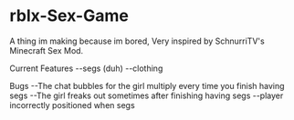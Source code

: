 # rblx-Sex-Game
A thing im making because im bored, Very inspired by SchnurriTV's Minecraft Sex Mod.

Current Features
--segs (duh)
--clothing

Bugs
--The chat bubbles for the girl multiply every time you finish having segs
--The girl freaks out sometimes after finishing having segs
--player incorrectly positioned when segs
